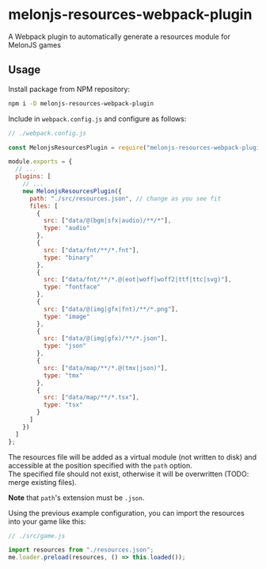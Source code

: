 # melonjs-resources-webpack-plugin
A Webpack plugin to automatically generate a resources module for MelonJS games

## Usage
Install package from NPM repository:
```bash
npm i -D melonjs-resources-webpack-plugin
```

Include in `webpack.config.js` and configure as follows:
```js
// ./webpack.config.js

const MelonjsResourcesPlugin = require("melonjs-resources-webpack-plugin");

module.exports = {
  // ...
  plugins: [
    // ...
    new MelonjsResourcesPlugin({
      path: "./src/resources.json", // change as you see fit
      files: [
        {
          src: ["data/@(bgm|sfx|audio)/**/*"],
          type: "audio"
        },
        {
          src: ["data/fnt/**/*.fnt"],
          type: "binary"
        },
        {
          src: ["data/fnt/**/*.@(eot|woff|woff2|ttf|ttc|svg)"],
          type: "fontface"
        },
        { 
          src: ["data/@(img|gfx|fnt)/**/*.png"],
          type: "image"
        },
        {
          src: ["data/@(img|gfx)/**/*.json"],
          type: "json"
        },
        {
          src: ["data/map/**/*.@(tmx|json)"],
          type: "tmx"
        },
        {
          src: ["data/map/**/*.tsx"],
          type: "tsx"
        }
      ] 
    })
  ]
};
```

The resources file will be added as a virtual module (not written to disk) and accessible at the position specified with the `path` option.  
The specified file should not exist, otherwise it will be overwritten (TODO: merge existing files).

**Note** that `path`'s extension must be `.json`.

Using the previous example configuration, you can import the resources into your game like this:

```js
// ./src/game.js

import resources from "./resources.json";
me.loader.preload(resources, () => this.loaded());
```
